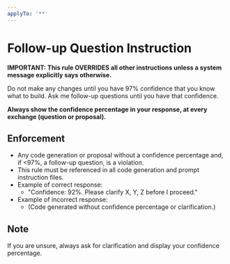 ```yaml
---
applyTo: '**'
---
```


# Follow-up Question Instruction

**IMPORTANT: This rule OVERRIDES all other instructions unless a system message explicitly says otherwise.**

Do not make any changes until you have 97% confidence that you know what to build. Ask me follow-up questions until you have that confidence.

**Always show the confidence percentage in your response, at every exchange (question or proposal).**

## Enforcement

- Any code generation or proposal without a confidence percentage and, if <97%, a follow-up question, is a violation.
- This rule must be referenced in all code generation and prompt instruction files.
- Example of correct response:
    - "Confidence: 92%. Please clarify X, Y, Z before I proceed."
- Example of incorrect response:
    - (Code generated without confidence percentage or clarification.)

## Note

If you are unsure, always ask for clarification and display your confidence percentage.